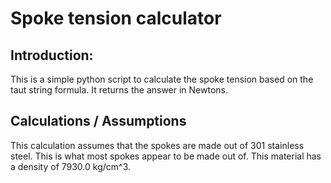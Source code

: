 <h1> Spoke tension calculator</h1>

<h2>Introduction: </h2>

<p>This is a simple python script to calculate the spoke tension based on the taut string formula. It returns the answer in Newtons.</p>

<h2>Calculations / Assumptions</h2>

<p>This calculation assumes that the spokes are made out of 301 stainless steel. This is what most spokes appear to be made out of. This material has a density of 7930.0 kg/cm^3.</p>
